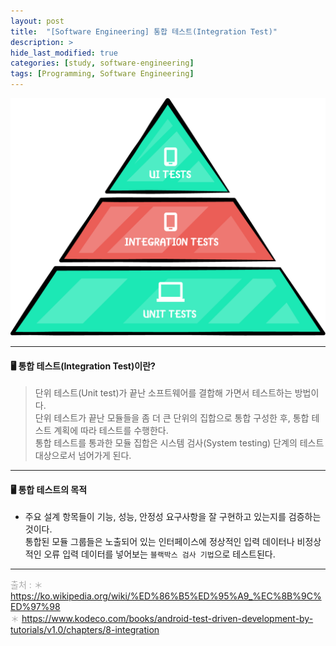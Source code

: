 ```yaml
---
layout: post
title:  "[Software Engineering] 통합 테스트(Integration Test)"
description: >
hide_last_modified: true
categories: [study, software-engineering]
tags: [Programming, Software Engineering]
---
```


<p align="center">
  <img src="../../../assets/img/blog/software_engineering/integration_test.png" style="width: 832px; height: auto;" />
</p>

-----

#### 🖥️ 통합 테스트(Integration Test)이란?

> 단위 테스트(Unit test)가 끝난 소프트웨어를 결합해 가면서 테스트하는 방법이다. <br>
단위 테스트가 끝난 모듈들을 좀 더 큰 단위의 집합으로 통합 구성한 후, 통합 테스트 계획에 따라 테스트를 수행한다.<br>
통합 테스트를 통과한 모듈 집합은 시스템 검사(System testing) 단계의 테스트 대상으로서 넘어가게 된다.

----

#### 🖥️ 통합 테스트의 목적

- 주요 설계 항목들이 기능, 성능, 안정성 요구사항을 잘 구현하고 있는지를 검증하는 것이다. <br>
통합된 모듈 그룹들은 노출되어 있는 인터페이스에 정상적인 입력 데이터나 비정상적인 오류 입력 데이터를 넣어보는 `블랙박스 검사 기법`으로 테스트된다.

-----
<span style="color:darkgray">출처 : 
＊ https://ko.wikipedia.org/wiki/%ED%86%B5%ED%95%A9_%EC%8B%9C%ED%97%98 <br>
＊ https://www.kodeco.com/books/android-test-driven-development-by-tutorials/v1.0/chapters/8-integration <br>

</span> 